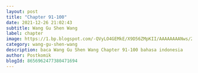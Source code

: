 ```yaml
---
layout: post 
title: "Chapter 91-100"
date: 2021-12-26 21:02:43
subtitle: Wang Gu Shen Wang
label: chapter
image: https://1.bp.blogspot.com/-QVyLO4GEMkE/X9D56ZMpKII/AAAAAAAANws/26GZ-wvJVkgzlyCY-2jokbGcw2nyiPvXgCLcBGAsYHQ/s72-c/2526-bl921123-1.jpg
category: wang-gu-shen-wang
description: baca Wang Gu Shen Wang Chapter 91-100 bahasa indonesia 
author: Postkomik
blogId: 8656962477380471694
---
```

